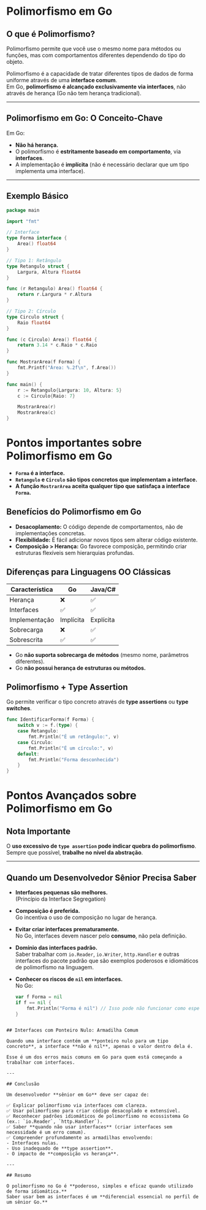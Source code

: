 # Polimorfismo em Go

## O que é Polimorfismo?
Polimorfismo permite que você use o mesmo nome para métodos ou funções, mas com comportamentos diferentes dependendo do tipo do objeto.

Polimorfismo é a capacidade de tratar diferentes tipos de dados de forma uniforme através de uma **interface comum**.  
Em Go, **polimorfismo é alcançado exclusivamente via interfaces**, não através de herança (Go não tem herança tradicional).

---

## Polimorfismo em Go: O Conceito-Chave

Em Go:
- **Não há herança.**
- O polimorfismo é **estritamente baseado em comportamento**, via **interfaces**.
- A implementação é **implícita** (não é necessário declarar que um tipo implementa uma interface).

---

## Exemplo Básico

```go
package main

import "fmt"

// Interface
type Forma interface {
    Area() float64
}

// Tipo 1: Retângulo
type Retangulo struct {
    Largura, Altura float64
}

func (r Retangulo) Area() float64 {
    return r.Largura * r.Altura
}

// Tipo 2: Círculo
type Circulo struct {
    Raio float64
}

func (c Circulo) Area() float64 {
    return 3.14 * c.Raio * c.Raio
}

func MostrarArea(f Forma) {
    fmt.Printf("Área: %.2f\n", f.Area())
}

func main() {
    r := Retangulo{Largura: 10, Altura: 5}
    c := Circulo{Raio: 7}

    MostrarArea(r)
    MostrarArea(c)
}
```

# Pontos importantes sobre Polimorfismo em Go

- **`Forma` é a interface.**
- **`Retangulo` e `Circulo` são tipos concretos que implementam a interface.**
- **A função `MostrarArea` aceita qualquer tipo que satisfaça a interface `Forma`.**


## Benefícios do Polimorfismo em Go

- **Desacoplamento:** O código depende de comportamentos, não de implementações concretas.
- **Flexibilidade:** É fácil adicionar novos tipos sem alterar código existente.
- **Composição > Herança:** Go favorece composição, permitindo criar estruturas flexíveis sem hierarquias profundas.

## Diferenças para Linguagens OO Clássicas

| Característica    | Go          | Java/C#     |
|-------------------|-------------|-------------|
| Herança           | ❌          | ✅           |
| Interfaces        | ✅          | ✅           |
| Implementação     | Implícita   | Explícita    |
| Sobrecarga        | ❌          | ✅           |
| Sobrescrita       | ✅          | ✅           |

- Go **não suporta sobrecarga de métodos** (mesmo nome, parâmetros diferentes).
- Go **não possui herança de estruturas ou métodos.**


## Polimorfismo + Type Assertion

Go permite verificar o tipo concreto através de **type assertions** ou **type switches**.

```go
func IdentificarForma(f Forma) {
    switch v := f.(type) {
    case Retangulo:
        fmt.Println("É um retângulo:", v)
    case Circulo:
        fmt.Println("É um círculo:", v)
    default:
        fmt.Println("Forma desconhecida")
    }
}
```

# Pontos Avançados sobre Polimorfismo em Go

## Nota Importante

O **uso excessivo de `type assertion` pode indicar quebra do polimorfismo**.  
Sempre que possível, **trabalhe no nível da abstração**.

---

## Quando um Desenvolvedor Sênior Precisa Saber

- **Interfaces pequenas são melhores.**  
  (Princípio da Interface Segregation)
  
- **Composição é preferida.**  
  Go incentiva o uso de composição no lugar de herança.

- **Evitar criar interfaces prematuramente.**  
  No Go, interfaces devem nascer pelo **consumo**, não pela definição.

- **Domínio das interfaces padrão.**  
  Saber trabalhar com `io.Reader`, `io.Writer`, `http.Handler` e outras interfaces do pacote padrão que são exemplos poderosos e idiomáticos de polimorfismo na linguagem.

- **Conhecer os riscos de `nil` em interfaces.**  
  No Go:
  ```go
  var f Forma = nil
  if f == nil {
      fmt.Println("Forma é nil") // Isso pode não funcionar como esperado
  }
```

## Interfaces com Ponteiro Nulo: Armadilha Comum

Quando uma interface contém um **ponteiro nulo para um tipo concreto**, a interface **não é nil**, apenas o valor dentro dela é.

Esse é um dos erros mais comuns em Go para quem está começando a trabalhar com interfaces.

---

## Conclusão

Um desenvolvedor **sênior em Go** deve ser capaz de:

✅ Explicar polimorfismo via interfaces com clareza.  
✅ Usar polimorfismo para criar código desacoplado e extensível.  
✅ Reconhecer padrões idiomáticos de polimorfismo no ecossistema Go (ex.: `io.Reader`, `http.Handler`).  
✅ Saber **quando não usar interfaces** (criar interfaces sem necessidade é um erro comum).  
✅ Compreender profundamente as armadilhas envolvendo:
- Interfaces nulas.
- Uso inadequado de **type assertion**.
- O impacto de **composição vs herança**.

---

## Resumo

O polimorfismo no Go é **poderoso, simples e eficaz quando utilizado de forma idiomática.**  
Saber usar bem as interfaces é um **diferencial essencial no perfil de um sênior Go.**


